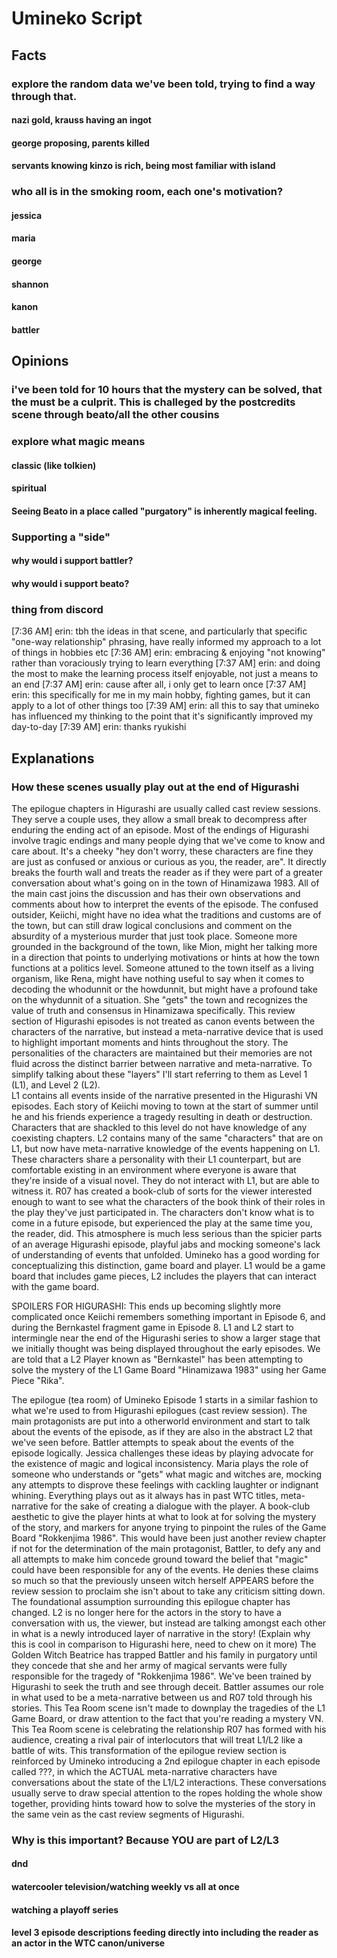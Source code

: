 # Umineko Script

## Facts

### explore the random data we've been told, trying to find a way through that.

#### nazi gold, krauss having an ingot

#### george proposing, parents killed

#### servants knowing kinzo is rich, being most familiar with island

### who all is in the smoking room, each one's motivation?

#### jessica

#### maria

#### george

#### shannon

#### kanon

#### battler

## Opinions

### i've been told for 10 hours that the mystery can be solved, that the must be a culprit. This is challeged by the postcredits scene through beato/all the other cousins

### explore what magic means

#### classic (like tolkien)

#### spiritual

#### Seeing Beato in a place called "purgatory" is inherently magical feeling.

### Supporting a "side"

#### why would i support battler?

#### why would i support beato?

### thing from discord

[7:36 AM] erin: tbh the ideas in that scene, and particularly that specific "one-way relationship" phrasing, have really informed my approach to a lot of things in hobbies etc
[7:36 AM] erin: embracing & enjoying "not knowing" rather than voraciously trying to learn everything
[7:37 AM] erin: and doing the most to make the learning process itself enjoyable, not just a means to an end
[7:37 AM] erin: cause after all, i only get to learn once
[7:37 AM] erin: this specifically for me in my main hobby, fighting games, but it can apply to a lot of other things too
[7:39 AM] erin: all this to say that umineko has influenced my thinking to the point that it's significantly improved my day-to-day
[7:39 AM] erin: thanks ryukishi

## Explanations

### How these scenes usually play out at the end of Higurashi

The epilogue chapters in Higurashi are usually called cast review sessions. They serve a couple uses, they allow a small break to decompress after enduring the ending act of an episode. Most of the endings of Higurashi involve tragic endings and many people dying that we've come to know and care about. It's a cheeky "hey don't worry, these characters are fine they are just as confused or anxious or curious as you, the reader, are". It directly breaks the fourth wall and treats the reader as if they were part of a greater conversation about what's going on in the town of Hinamizawa 1983.
All of the main cast joins the discussion and has their own observations and comments about how to interpret the events of the episode. The confused outsider, Keiichi, might have no idea what the traditions and customs are of the town, but can still draw logical conclusions and comment on the absurdity of a mysterious murder that just took place. Someone more grounded in the background of the town, like Mion, might her talking more in a direction that points to underlying motivations or hints at how the town functions at a politics level. Someone attuned to the town itself as a living organism, like Rena, might have nothing useful to say when it comes to decoding the whodunnit or the howdunnit, but might have a profound take on the whydunnit of a situation. She "gets" the town and recognizes the value of truth and consensus in Hinamizawa specifically.
This review section of Higurashi episodes is not treated as canon events between the characters of the narrative, but instead a meta-narrative device that is used to highlight important moments and hints throughout the story. The personalities of the characters are maintained but their memories are not fluid across the distinct barrier between narrative and meta-narrative.
To simplify talking about these "layers" I'll start referring to them as Level 1 (L1), and Level 2 (L2).  
L1 contains all events inside of the narrative presented in the Higurashi VN episodes. Each story of Keiichi moving to town at the start of summer until he and his friends experience a tragedy resulting in death or destruction. Characters that are shackled to this level do not have knowledge of any coexisting chapters.
L2 contains many of the same "characters" that are on L1, but now have meta-narrative knowledge of the events happening on L1. These characters share a personality with their L1 counterpart, but are comfortable existing in an environment where everyone is aware that they're inside of a visual novel. They do not interact with L1, but are able to witness it. R07 has created a book-club of sorts for the viewer interested enough to want to see what the characters of the book think of their roles in the play they've just participated in. The characters don't know what is to come in a future episode, but experienced the play at the same time you, the reader, did. This atmosphere is much less serious than the spicier parts of an average Higurashi episode, playful jabs and mocking someone's lack of understanding of events that unfolded.
Umineko has a good wording for conceptualizing this distinction, game board and player. L1 would be a game board that includes game pieces, L2 includes the players that can interact with the game board.

SPOILERS FOR HIGURASHI: This ends up becoming slightly more complicated once Keiichi remembers something important in Episode 6, and during the Bernkastel fragment game in Episode 8. L1 and L2 start to intermingle near the end of the Higurashi series to show a larger stage that we initially thought was being displayed throughout the early episodes. We are told that a L2 Player known as "Bernkastel" has been attempting to solve the mystery of the L1 Game Board "Hinamizawa 1983" using her Game Piece "Rika".

The epilogue (tea room) of Umineko Episode 1 starts in a similar fashion to what we're used to from Higurashi epilogues (cast review session). The main protagonists are put into a otherworld environment and start to talk about the events of the episode, as if they are also in the abstract L2 that we've seen before. Battler attempts to speak about the events of the episode logically. Jessica challenges these ideas by playing advocate for the existence of magic and logical inconsistency. Maria plays the role of someone who understands or "gets" what magic and witches are, mocking any attempts to disprove these feelings with cackling laughter or indignant whining.
Everything plays out as it always has in past WTC titles, meta-narrative for the sake of creating a dialogue with the player. A book-club aesthetic to give the player hints at what to look at for solving the mystery of the story, and markers for anyone trying to pinpoint the rules of the Game Board "Rokkenjima 1986". This would have been just another review chapter if not for the determination of the main protagonist, Battler, to defy any and all attempts to make him concede ground toward the belief that "magic" could have been responsible for any of the events. He denies these claims so much so that the previously unseen witch herself APPEARS before the review session to proclaim she isn't about to take any criticism sitting down. The foundational assumption surrounding this epilogue chapter has changed. L2 is no longer here for the actors in the story to have a conversation with us, the viewer, but instead are talking amongst each other in what is a newly introduced layer of narrative in the story!
(Explain why this is cool in comparison to Higurashi here, need to chew on it more)
The Golden Witch Beatrice has trapped Battler and his family in purgatory until they concede that she and her army of magical servants were fully responsible for the tragedy of "Rokkenjima 1986". We've been trained by Higurashi to seek the truth and see through deceit. Battler assumes our role in what used to be a meta-narrative between us and R07 told through his stories. This Tea Room scene isn't made to downplay the tragedies of the L1 Game Board, or draw attention to the fact that you're reading a mystery VN. This Tea Room scene is celebrating the relationship R07 has formed with his audience, creating a rival pair of interlocutors that will treat L1/L2 like a battle of wits. This transformation of the epilogue review section is reinforced by Umineko introducing a 2nd epilogue chapter in each episode called ???, in which the ACTUAL meta-narrative characters have conversations about the state of the L1/L2 interactions. These conversations usually serve to draw special attention to the ropes holding the whole show together, providing hints toward how to solve the mysteries of the story in the same vein as the cast review segments of Higurashi.

### Why is this important? Because YOU are part of L2/L3

#### dnd

#### watercooler television/watching weekly vs all at once

#### watching a playoff series

#### level 3 episode descriptions feeding directly into including the reader as an actor in the WTC canon/universe
